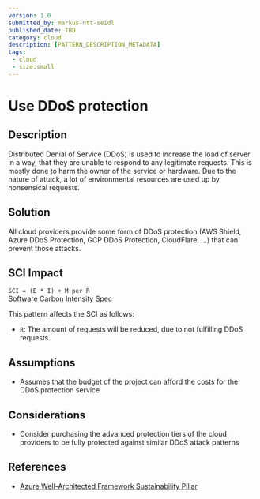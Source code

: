 ```yaml
---
version: 1.0
submitted_by: markus-ntt-seidl
published_date: TBD
category: cloud
description: [PATTERN_DESCRIPTION_METADATA]
tags: 
 - cloud
 - size:small
---
```


# Use DDoS protection

## Description
 
Distributed Denial of Service (DDoS) is used to increase the load of server in a way, that they are unable to respond to any legitimate requests. This is mostly done to harm the owner of the service or hardware. 
Due to the nature of attack, a lot of environmental resources are used up by nonsensical requests.

## Solution

All cloud providers provide some form of DDoS protection (AWS Shield, Azure DDoS Protection, GCP DDoS Protection, CloudFlare, ...) that can prevent those attacks.

## SCI Impact

`SCI = (E * I) + M per R`  
[Software Carbon Intensity Spec](https://grnsft.org/sci)

This pattern affects the SCI as follows:

- `R`: The amount of requests will be reduced, due to not fulfilling DDoS requests

## Assumptions

- Assumes that the budget of the project can afford the costs for the DDoS protection service

## Considerations

- Consider purchasing the advanced protection tiers of the cloud providers to be fully protected against similar DDoS attack patterns

## References

- [Azure Well-Architected Framework Sustainability Pillar](https://learn.microsoft.com/en-us/azure/architecture/framework/sustainability/sustainability-application-design)
